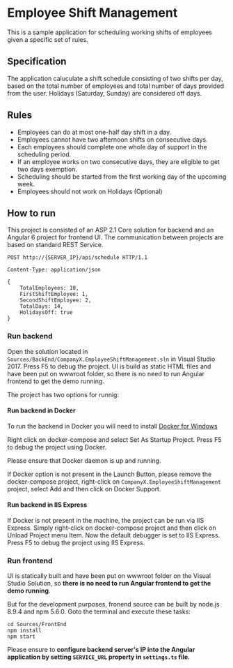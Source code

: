 # Employee Shift Management

This is a sample application for scheduling working shifts of employees given a specific set of rules.


## Specification

The application caluculate a shift schedule consisting of two shifts per day, based on the total number of employees and total number of days provided from the user. Holidays (Saturday, Sunday) are considered off days.

## Rules

- Employees can do at most one-half day shift in a day.
- Employees cannot have two afternoon shifts on consecutive days. 
- Each employees should complete one whole day of support in the scheduling period. 
- If an employee works on two consecutive days, they are eligible to get two days exemption.
- Scheduling should be started from the first working day of the upcoming week.
- Employees should not work on Holidays (Optional)

## How to run

This project is consisted of an ASP 2.1 Core solution for backend and an Angular 6 project for frontend UI. The communication between projects are based on standard REST Service.

```
POST http://{SERVER_IP}/api/schedule HTTP/1.1

Content-Type: application/json

{
	TotalEmployees: 10, 
	FirstShiftEmployee: 1, 
	SecondShiftEmployee: 2, 
	TotalDays: 14, 
	HolidaysOff: true
}
```

### Run backend

Open the solution located in `Sources/BackEnd/CompanyX.EmployeeShiftManagement.sln` in Visual Studio 2017. Press F5 to debug the project. UI is build as static HTML files and have been put on wwwroot folder, so there is no need to run Angular frontend to get the demo running.

The project has two options for runnig:

#### Run backend in Docker

To run the backend in Docker you will need to install [Docker for Windows](https://docs.microsoft.com/en-us/aspnet/core/host-and-deploy/docker/visual-studio-tools-for-docker?view=aspnetcore-2.1)

Right click on docker-compose and select Set As Startup Project. Press F5 to debug the project using Docker. 

Please ensure that Docker daemon is up and running. 

If Docker option is not present in the Launch Button, please remove the docker-compose project, right-click on `CompanyX.EmployeeShiftManagement` project, select Add and then click on Docker Support.

#### Run backend in IIS Express

If Docker is not present in the machine, the project can be run via IIS Express. Simply right-click on docker-compose project and then click on Unload Project menu Item. Now the default debugger is set to IIS Express. Press F5 to debug the project using IIS Express.
 
### Run frontend

UI is statically built and have been put on wwwroot folder on the Visual Studio Solution, so **there is no need to run Angular frontend to get the demo running**.

But for the development purposes, fronend source can be built by node.js 8.9.4 and npm 5.6.0. Goto the terminal and execute these tasks:

```
cd Sources/FrontEnd
npm install
npm start
```

Please ensure to **configure backend server's IP into the Angular application by setting `SERVICE_URL` property in `settings.ts` file.**





